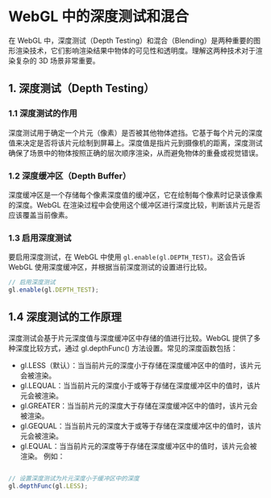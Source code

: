 # WebGL 中的深度测试和混合

在 WebGL 中，深度测试（Depth Testing）和混合（Blending）是两种重要的图形渲染技术，它们影响渲染结果中物体的可见性和透明度。理解这两种技术对于渲染复杂的 3D 场景非常重要。

## 1. **深度测试（Depth Testing）**

### 1.1 **深度测试的作用**

深度测试用于确定一个片元（像素）是否被其他物体遮挡。它基于每个片元的深度值来决定是否将该片元绘制到屏幕上。深度值是指片元到摄像机的距离，深度测试确保了场景中的物体按照正确的层次顺序渲染，从而避免物体的重叠或视觉错误。

### 1.2 **深度缓冲区（Depth Buffer）**

深度缓冲区是一个存储每个像素深度值的缓冲区，它在绘制每个像素时记录该像素的深度。WebGL 在渲染过程中会使用这个缓冲区进行深度比较，判断该片元是否应该覆盖当前像素。

### 1.3 **启用深度测试**

要启用深度测试，在 WebGL 中使用 `gl.enable(gl.DEPTH_TEST)`。这会告诉 WebGL 使用深度缓冲区，并根据当前深度测试的设置进行比较。

```javascript
// 启用深度测试
gl.enable(gl.DEPTH_TEST);
```

## 1.4 深度测试的工作原理
深度测试会基于片元深度值与深度缓冲区中存储的值进行比较。WebGL 提供了多种深度比较方式，通过 gl.depthFunc() 方法设置。常见的深度函数包括：

- gl.LESS（默认）：当当前片元的深度小于存储在深度缓冲区中的值时，该片元会被渲染。
- gl.LEQUAL：当当前片元的深度小于或等于存储在深度缓冲区中的值时，该片元会被渲染。
- gl.GREATER：当当前片元的深度大于存储在深度缓冲区中的值时，该片元会被渲染。
- gl.GEQUAL：当当前片元的深度大于或等于存储在深度缓冲区中的值时，该片元会被渲染。
- gl.EQUAL：当当前片元的深度等于存储在深度缓冲区中的值时，该片元会被渲染。
例如：

```javascript

// 设置深度测试为片元深度小于缓冲区中的深度
gl.depthFunc(gl.LESS);
```